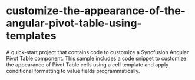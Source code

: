 # customize-the-appearance-of-the-angular-pivot-table-using-templates
A quick-start project that contains code to customize a Syncfusion Angular Pivot Table component. This sample includes a code snippet to customize the appearance of Pivot Table cells using a cell template and apply conditional formatting to value fields programmatically.
